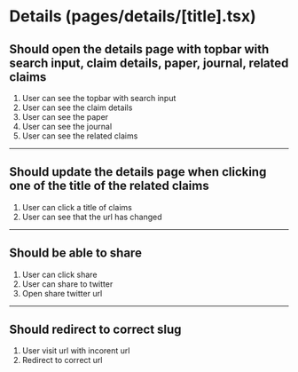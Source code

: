 # Details (pages/details/[title].tsx)

## Should open the details page with topbar with search input, claim details, paper, journal, related claims

1. User can see the topbar with search input
2. User can see the claim details
3. User can see the paper
4. User can see the journal
5. User can see the related claims

---

## Should update the details page when clicking one of the title of the related claims

1. User can click a title of claims
2. User can see that the url has changed

---

## Should be able to share

1. User can click share
2. User can share to twitter
3. Open share twitter url

---

## Should redirect to correct slug

1. User visit url with incorent url
2. Redirect to correct url
